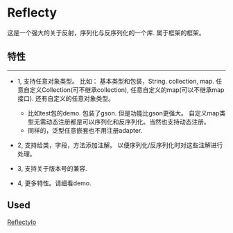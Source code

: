 # Reflecty
这是一个强大的关于反射，序列化与反序列化的一个库. 属于框架的框架。

## 特性
--------------
- 1, 支持任意对象类型。 比如： 基本类型和包装，String. collection, map. 任意自定义Collection(可不继承collection), 任意自定义的map(可以不继承map接口). 还有自定义的任意对象类型。
  - 比如test包的demo. 包装了gson. 但是功能比gson更强大。 自定义map类型无需动态注册都是可以序列化和反序列化。当然也支持动态注册。
  - 同样的，泛型任意嵌套也不用注册adapter.
- 2, 支持给类，字段，方法添加注解。 以便序列化/反序列化时对这些注解进行处理。

- 3, 支持关于版本号的兼容.

- 4, 更多特性。请细看demo.

## Used
[ReflectyIo](https://github.com/LightSun/ReflectyIo)
